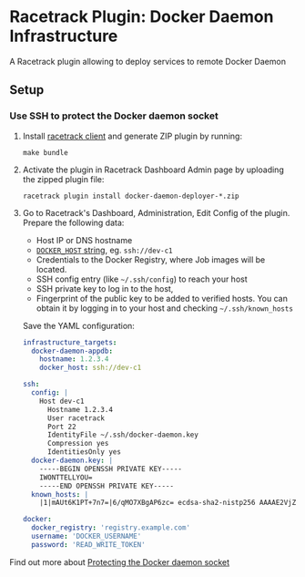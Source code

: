 # Racetrack Plugin: Docker Daemon Infrastructure

A Racetrack plugin allowing to deploy services to remote Docker Daemon

## Setup

### Use SSH to protect the Docker daemon socket

1.  Install [racetrack client](https://pypi.org/project/racetrack-client/) and generate ZIP plugin by running:
    ```shell
    make bundle
    ```

2.  Activate the plugin in Racetrack Dashboard Admin page by uploading the zipped plugin file:
    ```shell
    racetrack plugin install docker-daemon-deployer-*.zip
    ```

3.  Go to Racetrack's Dashboard, Administration, Edit Config of the plugin.
    Prepare the following data:
    
    - Host IP or DNS hostname
    - [`DOCKER_HOST` string](https://docs.docker.com/engine/security/protect-access/), eg. `ssh://dev-c1`
    - Credentials to the Docker Registry, where Job images will be located.
    - SSH config entry (like `~/.ssh/config`) to reach your host
    - SSH private key to log in to the host,
    - Fingerprint of the public key to be added to verified hosts.
      You can obtain it by logging in to your host and checking `~/.ssh/known_hosts`

    Save the YAML configuration:
    ```yaml
    infrastructure_targets:
      docker-daemon-appdb:
        hostname: 1.2.3.4
        docker_host: ssh://dev-c1

    ssh:
      config: |
        Host dev-c1
          Hostname 1.2.3.4
          User racetrack
          Port 22
          IdentityFile ~/.ssh/docker-daemon.key
          Compression yes
          IdentitiesOnly yes
      docker-daemon.key: |
        -----BEGIN OPENSSH PRIVATE KEY-----
        IWONTTELLYOU=
        -----END OPENSSH PRIVATE KEY-----
      known_hosts: |
        |1|mAUt6K1PT+7n7=|6/qMO7XBgAP6zc= ecdsa-sha2-nistp256 AAAAE2VjZHNhLXNoYTItbmlzdHAyNTYAAAAIbmlzdHAyNTYAAABBBDv22Cz4NasgSXblP57I=
    
    docker: 
      docker_registry: 'registry.example.com'
      username: 'DOCKER_USERNAME'
      password: 'READ_WRITE_TOKEN'
    ```

Find out more about [Protecting the Docker daemon socket](https://docs.docker.com/engine/security/protect-access/)
